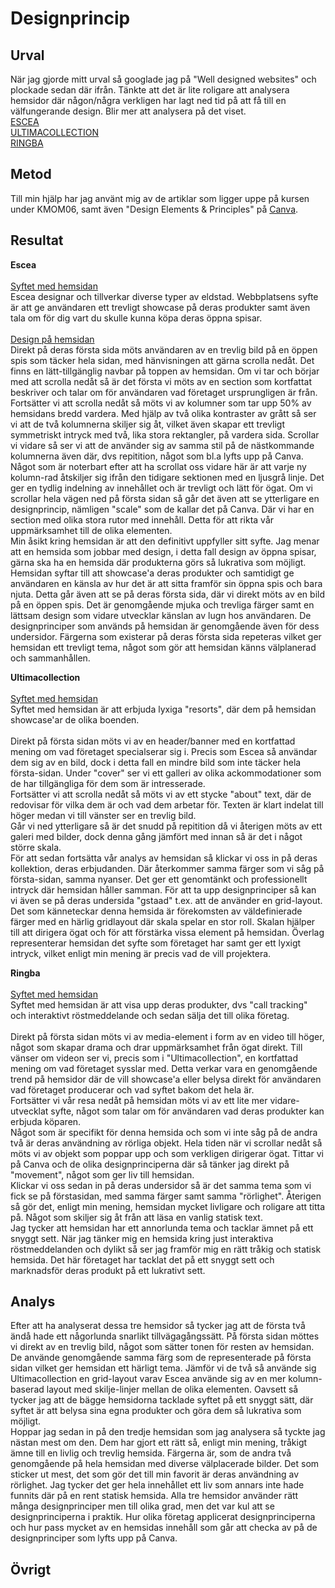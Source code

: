 ---
---
Designprincip
=========================

Urval
-----------------------
När jag gjorde mitt urval så googlade jag på "Well designed websites" och plockade sedan där ifrån. Tänkte att det är lite roligare att analysera hemsidor där någon/några verkligen har lagt ned tid på att få till en välfungerande design. Blir mer att analysera på det viset.<br>
[ESCEA](https://www.escea.com/nz/)<br>
[ULTIMACOLLECTION](https://www.ultimacollection.com/)<br>
[RINGBA](https://www.ringba.com/)

Metod
-----------------------
Till min hjälp har jag använt mig av de artiklar som ligger uppe på kursen under KMOM06, samt även "Design Elements & Principles" på [Canva](https://www.canva.com/learn/design-elements-principles/).

Resultat
-----------------------
<b>Escea</b><br>
<br>
<u>Syftet med hemsidan</u><br>
Escea designar och tillverkar diverse typer av eldstad. Webbplatsens syfte är att ge användaren ett trevligt showcase på deras produkter samt även tala om för dig vart du skulle kunna köpa deras öppna spisar.<br>
<br>
<u>Design på hemsidan</u><br>
Direkt på deras första sida möts användaren av en trevlig bild på en öppen spis som täcker hela sidan, med hänvisningen att gärna scrolla nedåt. Det finns en lätt-tillgänglig navbar på toppen av hemsidan.
Om vi tar och börjar med att scrolla nedåt så är det första vi möts av en section som kortfattat beskriver och talar om för användaren vad företaget ursprungligen är från.<br>
Fortsätter vi att scrolla nedåt så möts vi av kolumner som tar upp 50% av hemsidans bredd vardera. Med hjälp av två olika kontraster av grått så ser vi att de två kolumnerna skiljer sig åt, vilket även skapar ett trevligt symmetriskt intryck med två, lika stora rektangler, på vardera sida. Scrollar vi vidare så ser vi att de använder sig av samma stil på de nästkommande kolumnerna även där, dvs repitition, något som bl.a lyfts upp på Canva. Något som är noterbart efter att ha scrollat oss vidare här är att varje ny kolumn-rad åtskiljer sig ifrån den tidigare sektionen med en ljusgrå linje. Det ger en tydlig indelning av innehållet och är trevligt och lätt för ögat. Om vi scrollar hela vägen ned på första sidan så går det även att se ytterligare en designprincip, nämligen "scale" som de kallar det på Canva. Där vi har en section med olika stora rutor med innehåll. Detta för att rikta vår uppmärksamhet till de olika elementen.
<br>
Min åsikt kring hemsidan är att den definitivt uppfyller sitt syfte. Jag menar att en hemsida som jobbar med design, i detta fall design av öppna spisar, gärna ska ha en hemsida där produkterna görs så lukrativa som möjligt. Hemsidan syftar till att showcase'a deras produkter och samtidigt ge användaren en känsla av hur det är att sitta framför sin öppna spis och bara njuta. Detta går även att se på deras första sida, där vi direkt möts av en bild på en öppen spis. Det är genomgående mjuka och trevliga färger samt en lättsam design som vidare utvecklar känslan av lugn hos användaren. De designprinciper som används på hemsidan är genomgående även för dess undersidor. Färgerna som existerar på deras första sida repeteras vilket ger hemsidan ett trevligt tema, något som gör att hemsidan känns välplanerad och sammanhållen. <br>

<b>Ultimacollection</b><br>
<br>
<u>Syftet med hemsidan</u><br>
Syftet med hemsidan är att erbjuda lyxiga "resorts", där dem på hemsidan showcase'ar de olika boenden.<br>
<br>
Direkt på första sidan möts vi av en header/banner med en kortfattad mening om vad företaget specialserar sig i. Precis som Escea så användar dem sig av en bild, dock i detta fall en mindre bild som inte täcker hela första-sidan. Under "cover" ser vi ett galleri av olika ackommodationer som de har tillgängliga för dem som är intresserade. <br>
Fortsätter vi att scrolla nedåt så möts vi av ett stycke "about" text, där de redovisar för vilka dem är och vad dem arbetar för. Texten är klart indelat till höger medan vi till vänster ser en trevlig bild. <br>
Går vi ned ytterligare så är det snudd på repitition då vi återigen möts av ett galeri med bilder, dock denna gång jämfört med innan så är det i något större skala. <br>
För att sedan fortsätta vår analys av hemsidan så klickar vi oss in på deras kollektion, deras erbjudanden. Där återkommer samma färger som vi såg på första-sidan, samma nyanser. Det ger ett genomtänkt och professionellt intryck där hemsidan håller samman. För att ta upp designprinciper så kan vi även se på deras undersida "gstaad" t.ex. att de använder en grid-layout. <br>
Det som känneteckar denna hemsida är förekomsten av väldefinierade färger med en härlig gridlayout där skala spelar en stor roll. Skalan hjälper till att dirigera ögat och för att förstärka vissa element på hemsidan. Överlag representerar hemsidan det syfte som företaget har samt ger ett lyxigt intryck, vilket enligt min mening är precis vad de vill projektera.<br>


<b>Ringba</b><br>
<br>
<u>Syftet med hemsidan</u><br>
Syftet med hemsidan är att visa upp deras produkter, dvs "call tracking" och interaktivt röstmeddelande och sedan sälja det till olika företag.<br>
<br>
Direkt på första sidan möts vi av media-element i form av en video till höger, något som skapar drama och drar uppmärksamhet från ögat direkt. Till vänser om videon ser vi, precis som i "Ultimacollection", en kortfattad mening om vad företaget sysslar med. Detta verkar vara en genomgående trend på hemsidor där de vill showcase'a eller belysa direkt för användaren vad företaget producerar och vad syftet bakom det hela är.<br>
Fortsätter vi vår resa nedåt på hemsidan möts vi av ett lite mer vidare-utvecklat syfte, något som talar om för användaren vad deras produkter kan erbjuda köparen.<br>
Något som är specifikt för denna hemsida och som vi inte såg på de andra två är deras användning av rörliga objekt. Hela tiden när vi scrollar nedåt så möts vi av objekt som poppar upp och som verkligen dirigerar ögat. Tittar vi på Canva och de olika designprinciperna där så tänker jag direkt på "movement", något som ger liv till hemsidan.<br>
Klickar vi oss sedan in på deras undersidor så är det samma tema som vi fick se på förstasidan, med samma färger samt samma "rörlighet". Återigen så gör det, enligt min mening, hemsidan mycket livligare och roligare att titta på. Något som skiljer sig åt från att läsa en vanlig statisk text.<br>
Jag tycker att hemsidan har ett annorlunda tema och tacklar ämnet på ett snyggt sett. När jag tänker mig en hemsida kring just interaktiva röstmeddelanden och dylikt så ser jag framför mig en rätt tråkig och statisk hemsida. Det här företaget har tacklat det på ett snyggt sett och marknadsför deras produkt på ett lukrativt sett.<br>

Analys
-----------------------
Efter att ha analyserat dessa tre hemsidor så tycker jag att de första två ändå hade ett någorlunda snarlikt tillvägagångssätt. På första sidan möttes vi direkt av en trevlig bild, något som sätter tonen för resten av hemsidan. De använde genomgående samma färg som de representerade på första sidan vilket ger hemsidan ett härligt tema. Jämför vi de två så använde sig Ultimacollection en grid-layout varav Escea använde sig av en mer kolumn-baserad layout med skilje-linjer mellan de olika elementen. Oavsett så tycker jag att de bägge hemsidorna tacklade syftet på ett snyggt sätt, där syftet är att belysa sina egna produkter och göra dem så lukrativa som möjligt.<br>
Hoppar jag sedan in på den tredje hemsidan som jag analysera så tyckte jag nästan mest om den. Dem har gjort ett rätt så, enligt min mening, tråkigt ämne till en livlig och trevlig hemsida. Färgerna är, som de andra två genomgående på hela hemsidan med diverse välplacerade bilder. Det som sticker ut mest, det som gör det till min favorit är deras användning av rörlighet. Jag tycker det ger hela innehållet ett liv som annars inte hade funnits där på en rent statisk hemsida. Alla tre hemsidor använder rätt många designprinciper men till olika grad, men det var kul att se  designprinciperna i praktik. Hur olika företag applicerat designprinciperna och hur pass mycket av en hemsidas innehåll som går att checka av på de designprinciper som lyfts upp på Canva. 

Övrigt
-----------------------
